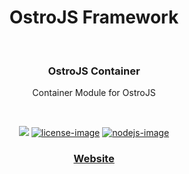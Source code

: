 <div align="center">
  <h1>OstroJS Framework</h1>
  
</div>
<br />

<div align="center">
  <h3>OstroJS Container</h3>
  <p>Container Module for OstroJS</p>
</div>

<br />

<div align="center">

![][javascript-image] [![license-image]][license-url] [![nodejs-image]][npm-url]

</div>

<div align="center">
  <h3>
    <a href="https://ostrojs.com">
      Website
    </a>
   
  </h3>
</div>

 
[javascript-image]: https://img.shields.io/badge/JS-javascript-green
[javascript-url]:  "javascript"

[nodejs-image]: https://img.shields.io/badge/node-%3E%3D%2012.0.0-green
[npm-url]: https://npmjs.org/package/@ostrojs/container "npm"

[license-image]: https://img.shields.io/github/license/ostrojs/container
[license-url]: LICENSE.md "license"